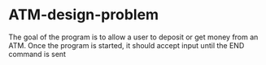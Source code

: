 # ATM-design-problem
The goal of the program is to allow a user to deposit or get money from an ATM. Once the program is started, it should accept input until the END command is sent

